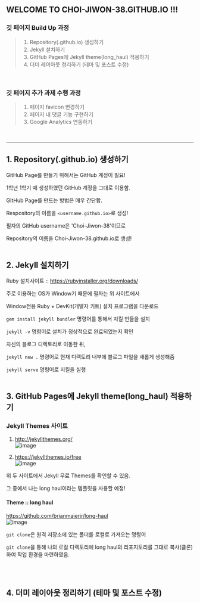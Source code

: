 ## WELCOME TO CHOI-JIWON-38.GITHUB.IO !!!


### 깃 페이지 Build Up 과정
> 1. Repository(.github.io) 생성하기
> 2. Jekyll 설치하기
> 3. GitHub Pages에 Jekyll theme(long_haul) 적용하기
> 4. 더미 레이아웃 정리하기 (테마 및 포스트 수정)

<br>

### 깃 페이지 추가 과제 수행 과정
> 1. 페이지 favicon 변경하기
> 2. 페이지 내 댓글 기능 구현하기
> 3. Google Analytics 연동하기

<br>
<hr>

## 1. Repository(.github.io) 생성하기<br>
GitHub Page를 만들기 위해서는 GitHub 계정이 필요!<br>

1학년 1학기 때 생성하였던 GitHub 계정을 그대로 이용함.<br>

GItHub Page를 만드는 방법은 매우 간단함.<br>

Respository의 이름을 `<username.github.io>`로 생성!<br>

필자의 GitHub username은 'Choi-Jiwon-38'이므로<br>

Repository의 이름을 Choi-Jiwon-38.github.io로 생성!<br><br>

## 2. Jekyll 설치하기
Ruby 설치사이트 :: https://rubyinstaller.org/downloads/

주로 이용하는 OS가 Window기 때문에 필자는 위 사이트에서<br>

Window전용 Ruby + DevKit(개발자 키트) 설치 프로그램을 다운로드<br>

```gem install jekyll bundler``` 명령어를 통해서 지킬 번들을 설치<br> 

```jekyll -v``` 명령어로 설치가 정상적으로 완료되었는지 확인<br>

자신의 블로그 디렉토리로 이동한 뒤,<br>


```jekyll new .``` 명령어로 현재 디렉토리 내부에 블로그 파일을 새롭게 생성해줌<br>

```jekyll serve``` 명령어로 지킬을 실행<br><br>


## 3. GitHub Pages에 Jekyll theme(long_haul) 적용하기

### Jekyll Themes 사이트

1. http://jekyllthemes.org/ <br>
![image](https://user-images.githubusercontent.com/81795729/146298051-98d9ff5a-3970-4b54-8a5b-54328664682d.png) <br>

2. https://jekyllthemes.io/free <br>
![image](https://user-images.githubusercontent.com/81795729/146298168-d3419392-6fa5-4f96-96ac-7e2d335ebdc9.png) <br>

위 두 사이트에서 Jekyll 무료 Themes를 확인할 수 있음. <br>

그 중에서 나는 long haul이라는 템플릿을 사용할 예정! <br>

#### Theme :: long haul <br>
https://github.com/brianmaierjr/long-haul <br>
![image](https://user-images.githubusercontent.com/81795729/146299327-eee94fa3-325d-4a69-98e5-2b2fb45b0ed7.png) <br>

`git clone`은 원격 저장소에 있는 폴더를 로컬로 가져오는 명령어<br>

`git clone`을 통해 나의 로컬 디렉토리에 long haul의 리포지토리를 그대로 복사(클론)하여 작업 환경을 마련하였음.

<br><br>

## 4. 더미 레이아웃 정리하기 (테마 및 포스트 수정)
